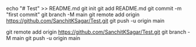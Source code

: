 echo "# Test" >> README.md
git init
git add README.md
git commit -m "first commit"
git branch -M main
git remote add origin https://github.com/SanchitKSagar/Test.git
git push -u origin main



git remote add origin https://github.com/SanchitKSagar/Test.git
git branch -M main
git push -u origin main
